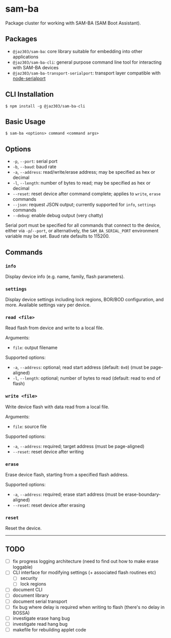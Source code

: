 # sam-ba

Package cluster for working with SAM-BA (SAM Boot Assistant).

## Packages

  - `@jaz303/sam-ba`: core library suitable for embedding into other applications
  - `@jaz303/sam-ba-cli`: general purpose command line tool for interacting with SAM-BA devices
  - `@jaz303/sam-ba-transport-serialport`: transport layer compatible with [node-serialport](https://github.com/serialport/node-serialport)

## CLI Installation

```
$ npm install -g @jaz303/sam-ba-cli
```

## Basic Usage

```
$ sam-ba <options> command <command args>
```

## Options

  - `-p`, `--port`: serial port
  - `-b`, `--baud`: baud rate
  - `-a`, `--address`: read/write/erase address; may be specified as hex or decimal
  - `-l`, `--length`: number of bytes to read; may be specified as hex or decimal
  - `--reset`: reset device after command complete; applies to `write`, `erase` commands
  - `--json`: request JSON output; currently supported for `info`, `settings` commands
  - `--debug`: enable debug output (very chatty)

Serial port must be specified for all commands that connect to the device, either via `-p`/`--port`, or alternatively, the `SAM_BA_SERIAL_PORT` environment variable may be set. Baud rate defaults to 115200.

## Commands

### `info`

Display device info (e.g. name, family, flash parameters).

### `settings`

Display device settings including lock regions, BOR/BOD configuration, and more. Available settings vary per device.

### `read <file>`

Read flash from device and write to a local file.

Arguments:

  - `file`: output filename

Supported options:

  - `-a`, `--address`: optional; read start address (default: `0x0`) (must be page-aligned)
  - `-l`, `--length`: optional; number of bytes to read (default: read to end of flash)

### `write <file>`

Write device flash with data read from a local file.

Arguments:

  - `file`: source file

Supported options:

  - `-a`, `--address`: required; target address (must be page-aligned)
  - `--reset`: reset device after writing

### `erase`

Erase device flash, starting from a specified flash address.

Supported options:

  - `-a`, `--address`: required; erase start address (must be erase-boundary-aligned)
  - `--reset`: reset device after erasing

### `reset`

Reset the device.

---

## TODO

  - [ ] fix progress logging architecture (need to find out how to make erase loggable)
  - [ ] CLI interface for modifying settings (+ associated flash routines etc)
    - [ ] security
    - [ ] lock regions
  - [ ] document CLI
  - [ ] document library
  - [ ] document serial transport
  - [ ] fix bug where delay is required when writing to flash (there's no delay in BOSSA)
  - [ ] investigate erase hang bug
  - [ ] investigate read hang bug
  - [ ] makefile for rebuilding applet code
